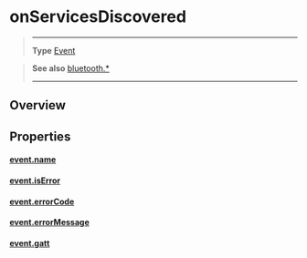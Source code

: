 # onServicesDiscovered

> --------------------- ------------------------------------------------------------------------------------------
> __Type__              [Event](https://docs.coronalabs.com/api/type/Event.html)


> __See also__          [bluetooth.*](/plugin/bluetooth/)
> --------------------- ------------------------------------------------------------------------------------------

## Overview

## Properties

#### [event.name](/plugin/bluetooth/type/Gatt/event/onServicesDiscovered/name)

#### [event.isError](/plugin/bluetooth/type/Gatt/event/onServicesDiscovered/isError)

#### [event.errorCode](/plugin/bluetooth/type/Gatt/event/onServicesDiscovered/errorCode)

#### [event.errorMessage](/plugin/bluetooth/type/Gatt/event/onServicesDiscovered/errorMessage)

#### [event.gatt](/plugin/bluetooth/type/Gatt/event/onServicesDiscovered/gatt)